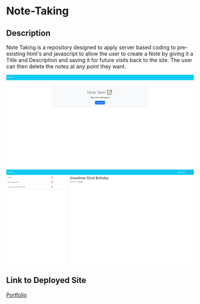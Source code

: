 # Note-Taking

## Description
Note Taking is a repository designed to apply server based coding to pre-existing html's and javascript to allow the user to create a Note by giving it a Title and Description and saving it for future visits back to the site. The user can then delete the notes at any point they want.

![Note Taking](./Develop/images/NoteTaking1.png)
![Note Taking](./Develop/images/NoteTaking2.png)

## Link to Deployed Site
[Portfolio](https://note-taking-ioo1.onrender.com/)
